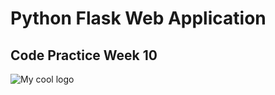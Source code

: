 # Python Flask Web Application 
## Code Practice Week 10

<img src="ADS_Code_Practice_Week_10/blob/main/images/ScreenShot_Dashboard-1.jpg" alt="My cool logo"/>
